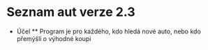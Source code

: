 # Seznam aut verze 2.3
* Účel
** Program je pro každého, kdo hledá nové auto, nebo kdo přemýšlí o výhodné koupi
